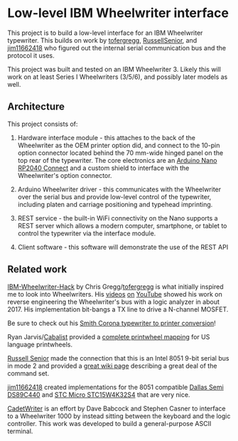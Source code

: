 # Low-level IBM Wheelwriter interface
This project is to build a low-level interface for an IBM Wheelwriter 
typewriter. This builds on work by 
[tofergregg](https://github.com/tofergregg/IBM-Wheelwriter-Hack), 
[RussellSenior](https://github.com/tofergregg/IBM-Wheelwriter-Hack/pull/11), 
and [jim11662418](https://github.com/jim11662418/wheelwriter-teletype) 
who figured out the internal serial communication bus and the protocol it uses.

This project was built and tested on an IBM Wheelwriter 3. Likely this will 
work on at least Series I Wheelwriters (3/5/6), and possibly later models as 
well.

## Architecture
This project consists of:

1. Hardware interface module - this attaches to the back of the Wheelwriter as
the OEM printer option did, and connect to the 10-pin option connector located 
behind the 70 mm-wide hinged panel on the top rear of the typewriter. The core 
electronics are an [Arduino Nano RP2040 Connect](https://docs.arduino.cc/hardware/nano-rp2040-connect)
and a custom shield to interface with the Wheelwriter's option connector. 

2. Arduino Wheelwriter driver - this communicates with the Wheelwriter over the 
serial bus and provide low-level control of the typewriter, including platen 
and carriage positioning and typehead imprinting.

3. REST service - the built-in WiFi connectivity on the Nano supports a REST 
server which allows a modern computer, smartphone, or tablet to control the
typewriter via the interface module.

4. Client software - this software will demonstrate the use of the REST API

## Related work
[IBM-Wheelwriter-Hack](https://github.com/tofergregg/IBM-Wheelwriter-Hack) by 
Chris Gregg/[tofergregg](https://github.com/tofergregg) is what initially 
inspired me to look into Wheelwriters. His [videos](https://www.youtube.com/watch?v=Awxbu8y5cv8) 
[on](https://www.youtube.com/watch?v=0vrvDQmZcPI) 
[YouTube](https://www.youtube.com/watch?v=5FTS4fj5Im4) showed his work on 
reverse engineering the Wheelwriter's bus with a logic analyzer in about 2017.
His implementation bit-bangs a TX line to drive a N-channel MOSFET.

Be sure to check out his 
[Smith Corona typewriter to printer conversion](https://www.youtube.com/watch?v=le4C2HeNrdQ)!

Ryan Jarvis/[Cabalist](https://github.com/Cabalist) provided a 
[complete printwheel mapping](https://github.com/tofergregg/IBM-Wheelwriter-Hack/issues/5) 
for US language printwheels.

[Russell Senior](https://github.com/RussellSenior) made the connection that 
this is an Intel 8051 9-bit serial bus in mode 2 and provided a 
[great wiki page](https://github.com/RussellSenior/IBM-Wheelwriter-Hack/wiki/Bus-Protocol) 
describing a great deal of the command set.

[jim11662418](https://github.com/jim11662418) created implementations for 
the 8051 compatible [Dallas Semi DS89C440](https://github.com/jim11662418/wheelwriter-printer)
and [STC Micro STC15W4K32S4](https://github.com/jim11662418/wheelwriter-teletype)
that are very nice.

[CadetWriter](https://github.com/IBM-1620/Cadetwriter) is an effort by Dave 
Babcock and Stephen Casner to interface to a Wheelwriter 1000 by instead 
sitting between the keyboard and the logic controller. This work was developed 
to build a general-purpose ASCII terminal.
